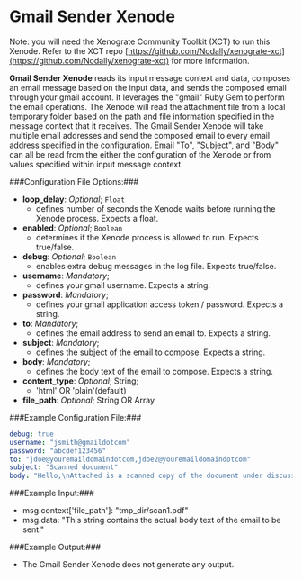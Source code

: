 Gmail Sender Xenode
===================

Note: you will need the Xenograte Community Toolkit (XCT) to run this Xenode. Refer to the XCT repo [https://github.com/Nodally/xenograte-xct](https://github.com/Nodally/xenograte-xct) for more information.

**Gmail Sender Xenode** reads its input message context and data, composes an email message based on the input data, and sends the composed email through your gmail account. It leverages the "gmail" Ruby Gem to perform the email operations. The Xenode will read the attachment file from a local temporary folder based on the path and file information specified in the message context that it receives. The Gmail Sender Xenode will take multiple email addresses and send the composed email to every email address specified in the configuration. Email "To", "Subject", and "Body" can all be read from the either the configuration of the Xenode or from values specified within input message context.  

###Configuration File Options:###

* __loop_delay__: _Optional_; `Float`
  * defines number of seconds the Xenode waits before running the Xenode process. Expects a float. 
* __enabled__: _Optional_; `Boolean`
  * determines if the Xenode process is allowed to run. Expects true/false.
* __debug__: _Optional_; `Boolean`
  * enables extra debug messages in the log file. Expects true/false.
* __username__: _Mandatory_; 
  * defines your gmail username. Expects a string.
* __password__: _Mandatory_; 
  * defines your gmail application access token / password. Expects a string.
* __to__: _Mandatory_; 
  * defines the email address to send an email to. Expects a string.
* __subject__: _Mandatory_; 
  * defines the subject of the email to compose. Expects a string.
* __body__: _Mandatory_; 
  * defines the body text of the email to compose. Expects a string.
* __content_type__: _Optional_; String; 
  * 'html' OR 'plain'(default)
* __file_path__: _Optional_; String OR Array

###Example Configuration File:###
```yaml
debug: true
username: "jsmith@gmaildotcom"
password: "abcdef123456"
to: "jdoe@youremaildomaindotcom,jdoe2@youremaildomaindotcom"
subject: "Scanned document"
body: "Hello,\nAttached is a scanned copy of the document under discussion.\nPlease review, Thanks.\n"
```

###Example Input:###
* msg.context['file_path']: "tmp_dir/scan1.pdf" 
* msg.data:  "This string contains the actual body text of the email to be sent."

###Example Output:###
* The Gmail Sender Xenode does not generate any output.  
